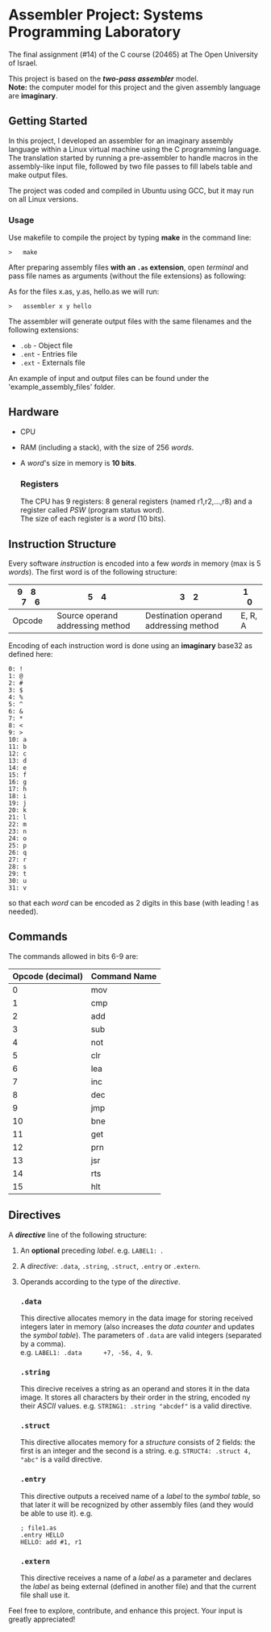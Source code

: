 # Assembler Project: Systems Programming Laboratory
The final assignment (#14) of the C course (20465) at The Open University of Israel.

This project is based on the **_two-pass assembler_** model.  
**Note:** the computer model for this project and the given assembly language are **imaginary**.

## Getting Started

In this project, I developed an assembler for an imaginary assembly language within a Linux virtual machine using the C programming language. 
The translation started by running a pre-assembler to handle macros in the assembly-like input file, followed by two file passes to fill labels table and make output files.

The project was coded and compiled in Ubuntu using GCC, but it may run on all Linux versions.

### Usage

Use makefile to compile the project by typing **make** in the command line:
```
>   make
```

After preparing assembly files **with an `.as` extension**, open *terminal* and pass file names as arguments (without the file extensions) as following:

As for the files x.as, y.as, hello.as we will run:
```
>   assembler x y hello
```
The assembler will generate output files with the same filenames and the following extensions:  
- `.ob` - Object file
- `.ent` - Entries file
- `.ext` - Externals file

An example of input and output files can be found under the 'example_assembly_files' folder.

## Hardware
- CPU
- RAM (including a stack), with the size of 256 *words*.
- A *word*'s size in memory is **10 bits**.

   ### Registers
   The CPU has 9 registers: 8 general registers (named r1,r2,...,r8) and a register called *PSW* (program status word).  
   The size of each register is a *word* (10 bits).  

## Instruction Structure
Every software *instruction* is encoded into a few *words* in memory (max is 5 *words*).
The first word is of the following structure:

|  9&emsp;8&emsp;7&emsp;6  |  5&emsp;4  |  3&emsp;2  |  1&emsp;0  |
| ------------------------ | ---------- | ---------- | ---------- |
|          Opcode          | Source operand addressing method | Destination operand addressing method | E, R, A

Encoding of each instruction word is done using an **imaginary** base32 as defined here:
```
0: !   
1: @
2: #
3: $
4: %
5: ^
6: &
7: *
8: <
9: >
10: a
11: b
12: c
13: d
14: e
15: f
16: g
17: h
18: i
19: j
20: k
21: l
22: m
23: n
24: o
25: p
26: q
27: r
28: s
29: t
30: u
31: v
```
so that each *word* can be encoded as 2 digits in this base (with leading ! as needed).

## Commands
The commands allowed in bits 6-9 are:

| Opcode (decimal) | Command Name |
| ---------------- |------------|
|	0	| 	mov	      |
|	1	| 	cmp	      |
|	2	| 	add	      |
|	3	| 	sub	      |
|	4	| 	not	      |
|	5	| 	clr	      |
|	6	| 	lea	      |
|	7	| 	inc	      |
|	8	| 	dec	      |
|	9	| 	jmp	      |
|	10	| 	bne	      |
|	11	| 	get	      |
|	12	| 	prn	      |
|	13	| 	jsr	      |
|	14	| 	rts	      |
|	15	| 	hlt	      |

## Directives
A **_directive_** line of the following structure:

1. An **optional** preceding *label*. e.g. `LABEL1: `.
2. A _directive_: `.data`, `.string`, `.struct`, `.entry` or `.extern`.
3. Operands according to the type of the *directive*.

   ### `.data`
   This directive allocates memory in the data image for storing received integers later in memory (also increases the _data counter_ and updates the _symbol table_).
   The parameters of `.data` are valid integers (separated by a comma).  
   e.g. `LABEL1: .data      +7, -56, 4, 9`.
   
   ### `.string`
   This direcive receives a string as an operand and stores it in the data image. It stores all characters by their order in the string, encoded ny their *ASCII* values.
   e.g. `STRING1: .string "abcdef"` is a valid directive.
   
   ### `.struct`
   This directive allocates memory for a *structure* consists of 2 fields: the first is an integer and the second is a string.
   e.g. `STRUCT4: .struct 4, "abc"` is a vaild directive.
   
   ### `.entry`
   This directive outputs a received name of a *label* to the *symbol table*, so that later it will be recognized by other assembly files (and they would be able to use it).
   e.g. 
   ```
   ; file1.as
   .entry HELLO
   HELLO: add #1, r1 
   ```
   ### `.extern`
   This directive receives a name of a *label* as a parameter and declares the *label* as being external (defined in another file) and that the current file shall use it.

Feel free to explore, contribute, and enhance this project. Your input is greatly appreciated!
